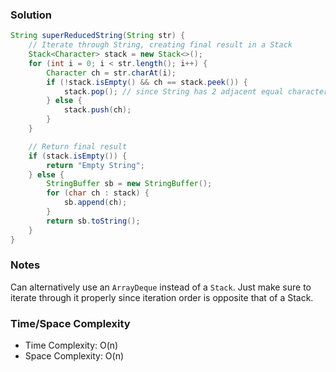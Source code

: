 ### Solution

```java
String superReducedString(String str) {
    // Iterate through String, creating final result in a Stack
    Stack<Character> stack = new Stack<>();
    for (int i = 0; i < str.length(); i++) {
        Character ch = str.charAt(i);
        if (!stack.isEmpty() && ch == stack.peek()) {
            stack.pop(); // since String has 2 adjacent equal characters
        } else {
            stack.push(ch);
        }
    }

    // Return final result
    if (stack.isEmpty()) {
        return "Empty String";
    } else {
        StringBuffer sb = new StringBuffer();
        for (char ch : stack) {
            sb.append(ch);
        }
        return sb.toString();
    }
}
```

### Notes

Can alternatively use an `ArrayDeque` instead of a `Stack`. Just make sure to iterate through it properly since iteration order is opposite that of a Stack.

### Time/Space Complexity

- Time Complexity: O(n)
- Space Complexity: O(n)
